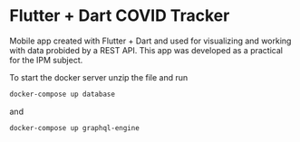 # Flutter + Dart COVID Tracker
 Mobile app created with Flutter + Dart and used for visualizing and working with data probided by a REST API.
 This app was developed as a practical for the IPM subject.

To start the docker server unzip the file and run
```bash
docker-compose up database
```
and
```bash
docker-compose up graphql-engine
```
